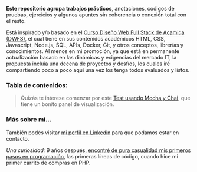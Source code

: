 **Este repositorio agrupa trabajos prácticos**, anotaciones, codigos de pruebas, ejercicios y algunos apuntes sin coherencia o conexión total con el resto.

Está inspirado y/o basado en el [Curso Diseño Web Full Stack de Acamica (DWFS)](https://www.acamica.com/desarrollo-web-full-stack), el cual tiene en sus contenidos académicos HTML, CSS, Javascript, Node.js, SQL, APIs, Docker, Git, y otros conceptos, librerías y conocimientos. Al menos en mi promoción, ya que está en permanente actualización basado en las dinámicas y exigencias del mercado IT, la propuesta incluía una decena de proyectos y desfíos, los cuales iré compartiendo poco a poco aquí una vez los tenga todos evaluados y listos.

### Tabla de contenidos:

> Quizás te interese comenzar por este [Test usando Mocha y Chai](https://alelazcano.github.io/dwfs-acamica/zona-de-pruebas/test-mocha-chai/testing-Mocha-Chai.html), que tiene un bonito panel de visualización.

### Más sobre mí...

También podés visitar [mi perfil en Linkedin](https://linkedin.com/in/alejandrolazcano) para que podamos estar en contacto.

_Una curiosidad:_ 9 años después, [encontré de pura casualidad mis primeros pasos en programación](https://github.com/alelazcano/carrito-cursodephp), las primeras líneas de código, cuando hice mi primer carrito de compras en PHP.
